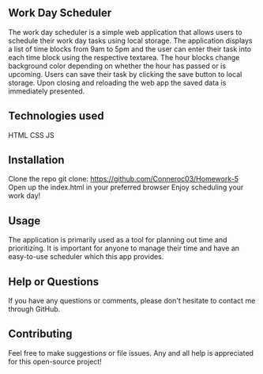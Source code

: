 ## Work Day Scheduler
The work day scheduler is a simple web application that allows users to schedule their work day tasks using local storage. The application displays a list of time blocks from 9am to 5pm and the user can enter their task into each time block using the respective textarea. The hour blocks change background color depending on whether the hour has passed or is upcoming. Users can save their task by clicking the save button to local storage. Upon closing and reloading the web app the saved data is immediately presented.

## Technologies used
HTML
CSS
JS

## Installation
Clone the repo git clone: https://github.com/Conneroc03/Homework-5 
Open up the index.html in your preferred browser
Enjoy scheduling your work day!

## Usage
The application is primarily used as a tool for planning out time and prioritizing. It is important for anyone to manage their time and have an easy-to-use scheduler which this app provides.

## Help or Questions
If you have any questions or comments, please don't hesitate to contact me through GitHub.

## Contributing
Feel free to make suggestions or file issues. Any and all help is appreciated for this open-source project!